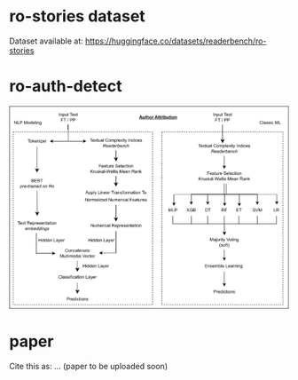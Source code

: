 # ro-stories dataset

Dataset available at: https://huggingface.co/datasets/readerbench/ro-stories

# ro-auth-detect

![AA](https://github.com/readerbench/ro-auth-detect/blob/796b0dc9429d75df6b3e0b3c60ec802c2e37fa06/AA-method.png)

# paper

Cite this as: ...
(paper to be uploaded soon)
